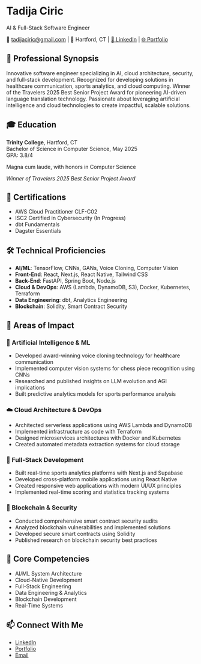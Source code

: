 # Tadija Ciric
AI & Full-Stack Software Engineer

📧 tadijaciric@gmail.com | 📍 Hartford, CT | [🔗 LinkedIn](https://www.linkedin.com/in/tadija-ciric/) | [🌐 Portfolio](https://jatadi.github.io/tciric.github.io/)

## 🌟 Professional Synopsis
Innovative software engineer specializing in AI, cloud architecture, security, and full-stack development. Recognized for developing solutions in healthcare communication, sports analytics, and cloud computing. Winner of the Travelers 2025 Best Senior Project Award for pioneering AI-driven language translation technology. Passionate about leveraging artificial intelligence and cloud technologies to create impactful, scalable solutions.

## 🎓 Education
**Trinity College**, Hartford, CT  
Bachelor of Science in Computer Science, May 2025  
GPA: 3.8/4

Magna cum laude, with honors in Computer Science

*Winner of Travelers 2025 Best Senior Project Award*

## 📜 Certifications
- AWS Cloud Practitioner CLF-C02
- ISC2 Certified in Cybersecurity (In Progress)
- dbt Fundamentals
- Dagster Essentials

## 🛠 Technical Proficiencies
- **AI/ML**: TensorFlow, CNNs, GANs, Voice Cloning, Computer Vision
- **Front-End**: React, Next.js, React Native, Tailwind CSS
- **Back-End**: FastAPI, Spring Boot, Node.js
- **Cloud & DevOps**: AWS (Lambda, DynamoDB, S3), Docker, Kubernetes, Terraform
- **Data Engineering**: dbt, Analytics Engineering
- **Blockchain**: Solidity, Smart Contract Security

## 🚀 Areas of Impact

### 🤖 Artificial Intelligence & ML
- Developed award-winning voice cloning technology for healthcare communication
- Implemented computer vision systems for chess piece recognition using CNNs
- Researched and published insights on LLM evolution and AGI implications
- Built predictive analytics models for sports performance analysis

### ☁️ Cloud Architecture & DevOps
- Architected serverless applications using AWS Lambda and DynamoDB
- Implemented infrastructure as code with Terraform
- Designed microservices architectures with Docker and Kubernetes
- Created automated metadata extraction systems for cloud storage

### 📱 Full-Stack Development
- Built real-time sports analytics platforms with Next.js and Supabase
- Developed cross-platform mobile applications using React Native
- Created responsive web applications with modern UI/UX principles
- Implemented real-time scoring and statistics tracking systems

### 🔗 Blockchain & Security
- Conducted comprehensive smart contract security audits
- Analyzed blockchain vulnerabilities and implemented solutions
- Developed secure smart contracts using Solidity
- Published research on blockchain security best practices

## 🔧 Core Competencies
- AI/ML System Architecture
- Cloud-Native Development
- Full-Stack Engineering
- Data Engineering & Analytics
- Blockchain Development
- Real-Time Systems

## 📫 Connect With Me
- [LinkedIn](https://www.linkedin.com/in/tadija-ciric/)
- [Portfolio]([https://tciric.github.io](https://jatadi.github.io/tciric.github.io/))
- [Email](mailto:tadijaciric@gmail.com)
